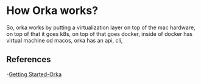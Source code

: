 # How Orka works?

So, orka works by putting a virtualization layer on top of the mac hardware, on top of that it goes k8s, on top of that goes docker, inside of docker has virtual machine od macos, 
orka has an api, cli, 

## References
-[Getting Started-Orka](https://orkadocs.macstadium.com/docs/getting-started)


